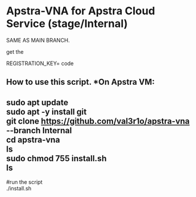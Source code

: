 # Apstra-VNA for Apstra Cloud Service (stage/Internal)

SAME AS MAIN BRANCH.<be>

get the <be>

REGISTRATION_KEY= code  <be>

How to use this script. *On Apstra VM:
-
sudo apt update <br>
sudo apt -y install git <br>
git clone https://github.com/val3r1o/apstra-vna --branch Internal <br>
cd apstra-vna <br>
ls <br>
sudo chmod 755 install.sh <br>
ls <br>
-
#run the script <br>
./install.sh
